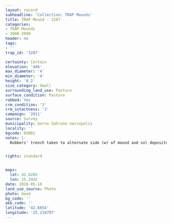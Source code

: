 ```yaml
---
layout: record
subheadline: 'Collection: TRAP Mounds'
title: TRAP Mound - 3287
categories:
- TRAP Mounds
- 3000-3999
header: no
tags:
- ''
trap_id: '3287'

certainty: Certain
elevation: '446'
max_diameter: '4'
min_diameter: '4'
height: '0.2'
size_category: Small
surrounding_land_use: Pasture
surface_condition: Pasture
robbed: Yes
crm_condition: '3'
crm_intactness: '3'
campaign: '2011'
source: Survey
municipality: Gorno Sahrane necropolis
locality: ''
bgcode: DS001
notes: |-
  Robbers' trench taken to alternate side (w) of mound and sol deposited on east side.


rights: standard


maps:
  lat: 42.6285
  lon: 25.2442
date: 2018-05-16
land_use_source: Photo
photo: Good
bg_code: ''
akb_code: ''
latitude: '42.6654'
longitude: '25.218797'
---
```

